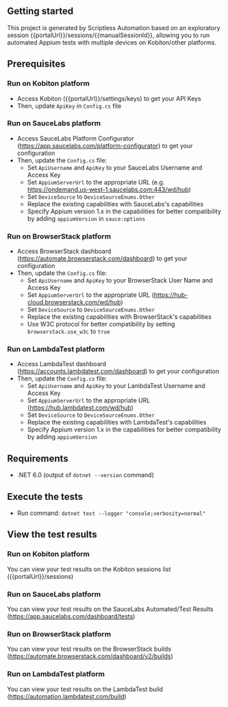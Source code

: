 ## Getting started

This project is generated by Scriptless Automation based on an exploratory session {{portalUrl}}/sessions/{{manualSessionId}}, allowing you to run automated Appium tests with multiple devices on Kobiton/other platforms.

## Prerequisites

### Run on Kobiton platform

- Access Kobiton ({{portalUrl}}/settings/keys) to get your API Keys
- Then, update `ApiKey` in `Config.cs` file

### Run on SauceLabs platform

- Access SauceLabs Platform Configurator (https://app.saucelabs.com/platform-configurator) to get your configuration
- Then, update the `Config.cs` file:
    - Set `ApiUsername` and `ApiKey` to your SauceLabs Username and Access Key
    - Set `AppiumServerUrl` to the appropriate URL (e.g. https://ondemand.us-west-1.saucelabs.com:443/wd/hub)
    - Set `DeviceSource` to `DeviceSourceEnums.Other`
    - Replace the existing capabilities with SauceLabs's capabilities
    - Specify Appium version 1.x in the capabilities for better compatibility by adding `appiumVersion` in `sauce:options`

### Run on BrowserStack platform

- Access BrowserStack dashboard (https://automate.browserstack.com/dashboard) to get your configuration
- Then, update the `Config.cs` file:
    - Set `ApiUsername` and `ApiKey` to your BrowserStack User Name and Access Key
    - Set `AppiumServerUrl` to the appropriate URL (https://hub-cloud.browserstack.com/wd/hub)
    - Set `DeviceSource` to `DeviceSourceEnums.Other`
    - Replace the existing capabilities with BrowserStack's capabilities
    - Use W3C protocol for better compatibility by setting `browserstack.use_w3c` to `true`

### Run on LambdaTest platform

- Access LambdaTest dashboard (https://accounts.lambdatest.com/dashboard) to get your configuration
- Then, update the `Config.cs` file:
    - Set `ApiUsername` and `ApiKey` to your LambdaTest Username and Access Key
    - Set `AppiumServerUrl` to the appropriate URL (https://hub.lambdatest.com/wd/hub)
    - Set `DeviceSource` to `DeviceSourceEnums.Other`
    - Replace the existing capabilities with LambdaTest's capabilities
    - Specify Appium version 1.x in the capabilities for better compatibility by adding `appiumVersion`


## Requirements

- .NET 6.0 (output of `dotnet --version` command)

## Execute the tests

- Run command: `dotnet test --logger "console;verbosity=normal"`

## View the test results

### Run on Kobiton platform

You can view your test results on the Kobiton sessions list ({{portalUrl}}/sessions)

### Run on SauceLabs platform

You can view your test results on the SauceLabs Automated/Test Results (https://app.saucelabs.com/dashboard/tests)

### Run on BrowserStack platform

You can view your test results on the BrowserStack builds (https://automate.browserstack.com/dashboard/v2/builds)

### Run on LambdaTest platform

You can view your test results on the LambdaTest build (https://automation.lambdatest.com/build)
